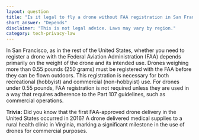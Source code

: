 ```yaml
---
layout: question
title: "Is it legal to fly a drone without FAA registration in San Francisco?"
short_answer: "Depends"
disclaimer: "This is not legal advice. Laws may vary by region."
category: tech-privacy-law
---
```

In San Francisco, as in the rest of the United States, whether you need to register a drone with the Federal Aviation Administration (FAA) depends primarily on the weight of the drone and its intended use. Drones weighing more than 0.55 pounds (250 grams) must be registered with the FAA before they can be flown outdoors. This registration is necessary for both recreational (hobbyist) and commercial (non-hobbyist) use. For drones under 0.55 pounds, FAA registration is not required unless they are used in a way that requires adherence to the Part 107 guidelines, such as commercial operations.

**Trivia:** Did you know that the first FAA-approved drone delivery in the United States occurred in 2016? A drone delivered medical supplies to a rural health clinic in Virginia, marking a significant milestone in the use of drones for commercial purposes.
